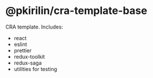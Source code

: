 # @pkirilin/cra-template-base

CRA template. Includes:

- react
- eslint
- prettier
- redux-toolkit
- redux-saga
- utilities for testing
